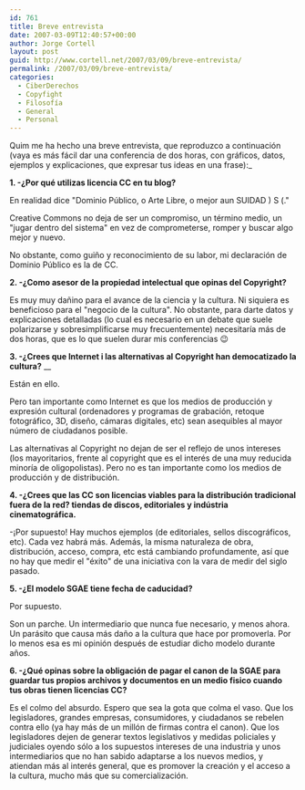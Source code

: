 ```yaml
---
id: 761
title: Breve entrevista
date: 2007-03-09T12:40:57+00:00
author: Jorge Cortell
layout: post
guid: http://www.cortell.net/2007/03/09/breve-entrevista/
permalink: /2007/03/09/breve-entrevista/
categories:
  - CiberDerechos
  - Copyfight
  - Filosofí­a
  - General
  - Personal
---
```

Quim me ha hecho una breve entrevista, que reproduzco a continuación (vaya es más fácil dar una conferencia de dos horas, con gráficos, datos, ejemplos y explicaciones, que expresar tus ideas en una frase):_

**1. -¿Por qué utilizas licencia CC en tu blog?**

En realidad dice "Dominio Público, o Arte Libre, o mejor aun SUIDAD ) S (."
  
Creative Commons no deja de ser un compromiso, un término medio, un "jugar dentro del sistema" en vez de comprometerse, romper y buscar algo mejor y nuevo.
  
No obstante, como guiño y reconocimiento de su labor, mi declaración de Dominio Público es la de CC.

**2. -¿Como asesor de la propiedad intelectual que opinas del Copyright?**

Es muy muy dañino para el avance de la ciencia y la cultura. Ni siquiera es beneficioso para el "negocio de la cultura". No obstante, para darte datos y explicaciones detalladas (lo cual es necesario en un debate que suele polarizarse y sobresimplificarse muy frecuentemente) necesitarí­a más de dos horas, que es lo que suelen durar mis conferencias 😉

**3. -¿Crees que Internet i las alternativas al Copyright han democatizado la cultura?** __

Están en ello.
  
Pero tan importante como Internet es que los medios de producción y expresión cultural (ordenadores y programas de grabación, retoque fotográfico, 3D, diseño, cámaras digitales, etc) sean asequibles al mayor número de ciudadanos posible.
  
Las alternativas al Copyright no dejan de ser el reflejo de unos intereses (los mayoritarios, frente al copyright que es el interés de una muy reducida minorí­a de oligopolistas). Pero no es tan importante como los medios de producción y de distribución.

**4. -¿Crees que las CC son licencias viables para la distribución tradicional fuera de la red? tiendas de discos, editoriales y indústria cinematográfica.**

-¡Por supuesto! Hay muchos ejemplos (de editoriales, sellos discográficos, etc). Cada vez habrá más. Además, la misma naturaleza de obra, distribución, acceso, compra, etc está cambiando profundamente, así­ que no hay que medir el "éxito" de una iniciativa con la vara de medir del siglo pasado.

**5. -¿El modelo SGAE tiene fecha de caducidad?**

Por supuesto.
  
Son un parche. Un intermediario que nunca fue necesario, y menos ahora. Un parásito que causa más daño a la cultura que hace por promoverla. Por lo menos esa es mi opinión después de estudiar dicho modelo durante años.

**6. -¿Qué opinas sobre la obligación de pagar el canon de la SGAE para guardar tus propios archivos y documentos en un medio fisico cuando tus obras tienen licencias CC?**

Es el colmo del absurdo. Espero que sea la gota que colma el vaso. Que los legisladores, grandes empresas, consumidores, y ciudadanos se rebelen contra ello (ya hay más de un millón de firmas contra el canon). Que los legisladores dejen de generar textos legislativos y medidas policiales y judiciales oyendo sólo a los supuestos intereses de una industria y unos intermediarios que no han sabido adaptarse a los nuevos medios, y atiendan más al interés general, que es promover la creación y el acceso a la cultura, mucho más que su comercialización.